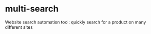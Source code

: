 # multi-search
Website search automation tool: quickly search for a product on many different sites
